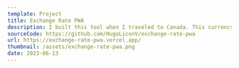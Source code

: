 ```yaml
---
template: Project
title: Exchange Rate PWA
description: I built this tool when I traveled to Canada. This currency converter tool provides foreign exchange rates by Mastercard to convert from CAD to MXN. It also provides a simple way to calculate the final amount in MXN and CAD after applying taxes and tips.
sourceCode: https://github.com/HugoLiconV/exchange-rate-pwa
url: https://exchange-rate-pwa.vercel.app/
thumbnail: /assets/exchange-rate-pwa.png
date: 2023-06-13
---
```

